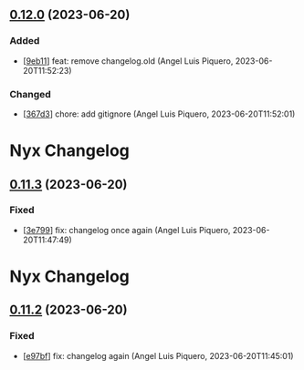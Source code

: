 ## [0.12.0](https://github.com/alpiquero/nyx-test/tag/0.12.0) (2023-06-20)

### Added

* [[9eb11](https://github.com/alpiquero/nyx-test/commit/9eb1142c421ad4ab412ca1889fe898f26cb5ed5a)] feat: remove changelog.old
 (Angel Luis Piquero, 2023-06-20T11:52:23)

### Changed

* [[367d3](https://github.com/alpiquero/nyx-test/commit/367d3f231b37cfbef86ad9367b47993cc2f0cff5)] chore: add gitignore
 (Angel Luis Piquero, 2023-06-20T11:52:01)


# Nyx Changelog

## [0.11.3](https://github.com/alpiquero/nyx-test/tag/0.11.3) (2023-06-20)

### Fixed

* [[3e799](https://github.com/alpiquero/nyx-test/commit/3e7998113236e7ebb610e462707ff3e74b7b1d97)] fix: changelog once again
 (Angel Luis Piquero, 2023-06-20T11:47:49)


# Nyx Changelog

## [0.11.2](https://github.com/alpiquero/nyx-test/tag/0.11.2) (2023-06-20)

### Fixed

* [[e97bf](https://github.com/alpiquero/nyx-test/commit/e97bf4ad65e450180d782b34b61d10d8663b668c)] fix: changelog again
 (Angel Luis Piquero, 2023-06-20T11:45:01)



